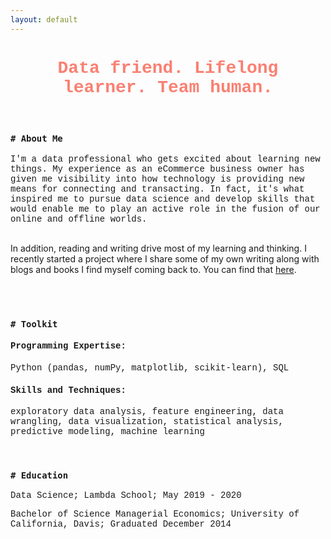 ```yaml
---
layout: default
---
```


<h1 style='text-align:center;font-family:Courier New;color:salmon'>Data friend. Lifelong learner. Team human.</h1>

<br>

<h3 style='font-weight:bold;font-family:Courier New'><code># About Me</code></h3>

<p style='font-family:Courier New'>I'm a data professional who gets excited about learning new things. My experience as an eCommerce business owner has given me visibility into how technology is providing new means for connecting and transacting. In fact, it's what inspired me to pursue data science and develop skills that would enable me to play an active role in the fusion of our online and offline worlds.

<br>
<br>

In addition, reading and writing drive most of my learning and thinking. I recently started a project where I share some of my own writing along with blogs and books I find myself coming back to. You can find that <a href="https://taylorbickell.com/">here</a>.

<br>
<br>

<h3 style='font-weight:bold;font-family:Courier New'><code># Toolkit</code></h3>

<!-- <br> -->
<h4 style='font-family:Courier New'>Programming Expertise:</h4>
<p style='font-family:Courier New'>Python (pandas, numPy, matplotlib, scikit-learn), SQL</p>

<h4 style='font-family:Courier New'>Skills and Techniques:</h4>
<p style='font-family:Courier New'>exploratory data analysis, feature engineering, data wrangling, data visualization, statistical analysis, predictive modeling, machine learning</p>

<br>

<h3 style='font-weight:bold;font-family:Courier New'><code># Education</code></h3>

<!-- <br> -->
<p style='font-family:Courier New'>Data Science; Lambda School; May 2019 - 2020</p>
<p style='font-family:Courier New'>Bachelor of Science Managerial Economics; University of California, Davis; Graduated December 2014</p>